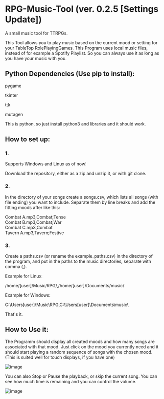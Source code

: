 # RPG-Music-Tool (ver. 0.2.5 [Settings Update])

A small music tool for TTRPGs.

This Tool allows you to play music based on the current mood or setting for your TableTop RolePlayingGames.
This Program uses local music files, instead of for example a Spotify Playlist. So you can always use it as long as you have your music with you.

## Python Dependencies (Use pip to install):

pygame

tkinter

ttk

mutagen

This is python, so just install python3 and libraries and it should work.

## How to set up:
### 1.

Supports Windows and Linux as of now!

Download the repository, either as a zip and unzip it, or with git clone.

### 2.

In the directory of your songs create a songs.csv, which lists all songs (with file ending) you want to include.
Separate them by line breaks and add the fitting moods after like this:

Combat A.mp3,Combat;Tense\
Combat B.mp3,Combat;War\
Combat C.mp3,Combat\
Tavern A.mp3,Tavern;Festive

### 3.

Create a paths.csv (or rename the example_paths.csv) in the directory of the program, and put in the paths to the music directories, separate with comma (,).

Example for Linux:

/home/[user]/Music/RPG/,/home/[user]/Documents/music/

Example for Windows:

C:\Users\[user]\Music\RPG\,C:\Users\[user]\Documents\music\

That's it.


## How to Use it:

The Programm should display all created moods and how many songs are associated with that mood.
Just click on the mood you currently need and it should start playing a random sequence of songs with the chosen mood.
(This is suited well for touch displays, if you have one)

![image](https://user-images.githubusercontent.com/58821835/150589364-aa6d69b8-9553-4cf4-a975-2c6a8ad0c77c.png)

You can also Stop or Pause the playback, or skip the current song.
You can see how much time is remaining and you can control the volume.

![image](https://user-images.githubusercontent.com/58821835/150590072-74710a3b-5efa-48ee-9f50-7d0840e375e9.png)
